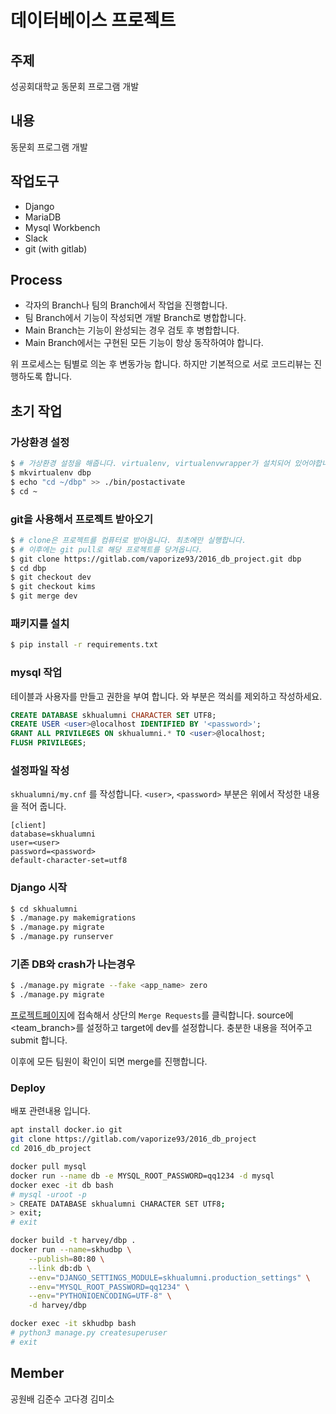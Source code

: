 ﻿# 데이터베이스 프로젝트
## 주제
성공회대학교 동문회 프로그램 개발


## 내용
동문회 프로그램 개발


## 작업도구
- Django
- MariaDB
- Mysql Workbench
- Slack
- git (with gitlab)


## Process
- 각자의 Branch나 팀의 Branch에서 작업을 진행합니다.
- 팀 Branch에서 기능이 작성되면 개발 Branch로 병합합니다.
- Main Branch는 기능이 완성되는 경우 검토 후 병합합니다.
- Main Branch에서는 구현된 모든 기능이 항상 동작하여야 합니다.

위 프로세스는 팀별로 의논 후 변동가능 합니다. 하지만 기본적으로 서로 코드리뷰는 진행하도록 합니다.


## 초기 작업 

### 가상환경 설정

```bash
$ # 가상환경 설정을 해줍니다. virtualenv, virtualenvwrapper가 설치되어 있어야합니다.
$ mkvirtualenv dbp
$ echo "cd ~/dbp" >> ./bin/postactivate
$ cd ~
```

### git을 사용해서 프로젝트 받아오기 

```bash
$ # clone은 프로젝트를 컴퓨터로 받아옵니다. 최초에만 실행합니다.
$ # 이후에는 git pull로 해당 프로젝트를 당겨옵니다.
$ git clone https://gitlab.com/vaporize93/2016_db_project.git dbp
$ cd dbp
$ git checkout dev
$ git checkout kims
$ git merge dev
```

### 패키지를 설치

```bash
$ pip install -r requirements.txt
```

### mysql 작업

테이블과 사용자를 만들고 권한을 부여 합니다.
<user>와 <password> 부분은 꺽쇠를 제외하고 작성하세요.
```sql
CREATE DATABASE skhualumni CHARACTER SET UTF8;
CREATE USER <user>@localhost IDENTIFIED BY '<password>';
GRANT ALL PRIVILEGES ON skhualumni.* TO <user>@localhost;
FLUSH PRIVILEGES;
```

### 설정파일 작성

`skhualumni/my.cnf` 를 작성합니다.
`<user>`, `<password>` 부분은 위에서 작성한 내용을 적어 줍니다.

```
[client]
database=skhualumni
user=<user>
password=<password>
default-character-set=utf8
```

### Django 시작

```bash
$ cd skhualumni
$ ./manage.py makemigrations
$ ./manage.py migrate
$ ./manage.py runserver
```

### 기존 DB와 crash가 나는경우

```bash
$ ./manage.py migrate --fake <app_name> zero
$ ./manage.py migrate
```

[프로젝트페이지](https://gitlab.com/vaporize93/2016_db_project)에 접속해서  상단의 `Merge Requests`를 클릭합니다. source에 <team_branch>를 설정하고 target에 dev를 설정합니다. 충분한 내용을 적어주고 submit 합니다.  

이후에 모든 팀원이 확인이 되면 merge를 진행합니다.

### Deploy

배포 관련내용 입니다.
```bash
apt install docker.io git
git clone https://gitlab.com/vaporize93/2016_db_project
cd 2016_db_project

docker pull mysql
docker run --name db -e MYSQL_ROOT_PASSWORD=qq1234 -d mysql
docker exec -it db bash
# mysql -uroot -p
> CREATE DATABASE skhualumni CHARACTER SET UTF8;
> exit;
# exit

docker build -t harvey/dbp .
docker run --name=skhudbp \
    --publish=80:80 \
    --link db:db \
    --env="DJANGO_SETTINGS_MODULE=skhualumni.production_settings" \
    --env="MYSQL_ROOT_PASSWORD=qq1234" \
    --env="PYTHONIOENCODING=UTF-8" \
    -d harvey/dbp

docker exec -it skhudbp bash
# python3 manage.py createsuperuser
# exit
```


## Member
공원배
김준수
고다경
김미소

